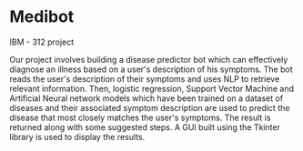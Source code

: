 # Medibot
IBM - 312 project

Our project involves building a disease predictor bot which can effectively diagnose an illness based on a user's description of his symptoms. 
The bot reads the user's description of their symptoms and uses NLP to retrieve relevant information. 
Then, logistic regression, Support Vector Machine and Artificial Neural network models which have been trained on a dataset of diseases and their associated symptom description are used to predict the disease that most closely matches the user's symptoms. 
The result is returned along with some suggested steps.
A GUI built using the Tkinter library is used to display the results. 
